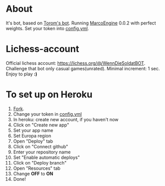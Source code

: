 # About

It's bot, based on [Torom's bot](https://github.com/Torom/BotLi). Running [MarcoEngine](https://github.com/MarcoNITE/MarcoEngine) 0.0.2 with perfect weights. Set your token into [config.yml](./config.yml#1). 

# Lichess-account

Official lichess account: https://lichess.org/@/WennDieSoldatBOT. Challenge that bot only casual games(unrated). Minimal increment: 1 sec. Enjoy to play __:)__

# To set up on Heroku
1. [Fork](https://github.com/WennMarcoRTX/MarcoEngineBOT/fork).
2. Change your token in [config.yml](./config.yml)
3. In heroku: create new account, if you haven't now
4. Click on "Create new app"
5. Set your app name
6. Set Europa region
7. Open "Deploy" tab
8. Click on "Connect github"
9. Enter your repository name
10. Set "Enable automatic deploys"
11. Click on "Deploy branch"
12. Open "Resources" tab
13. Change __OFF__ to __ON__
14. Done! 
